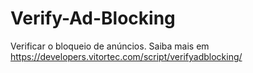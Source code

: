 # Verify-Ad-Blocking
Verificar o bloqueio de anúncios. Saiba mais em https://developers.vitortec.com/script/verifyadblocking/
